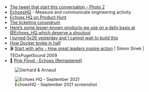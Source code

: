 - [The tweet that start this conversation - Photo 2](https://twitter.com/arnaudporterie/status/1438154680677371909/photo/2)
- [EchoesHQ](https://www.echoeshq.com/) - Measure and communicate engineering activity
- [Echoes HQ on Product Hunt](https://www.producthunt.com/posts/echoes-hq)
- [The ticketing conundrum](https://www.echoeshq.com/post/the-ticketing-conundrum)
- [Here’s some lesser-known products we use on a daily basis at @Echoes_HQ which deserve a shoutout](https://twitter.com/arnaudporterie/status/1448586630391025668)
- [I turned 0x26 yesterday and I cannot wait to build this](https://twitter.com/arnaudporterie/status/1438173179118301192)
- [How Docker broke in half](https://www.infoworld.com/article/3632142/how-docker-broke-in-half.html)
- 🎬 [Start with why - How great leaders inspire action](https://www.youtube.com/watch?v=u4ZoJKF_VuA) | Simon Sinek | TEDxPugetSound 2009
- 🎸 [Pink Floyd - Echoes (Remastered)](https://www.youtube.com/watch?v=KBca3xf-j3o)

<figure class="richtext-figure richtext-figure--full">
  <img src="https://changelog-assets.s3.amazonaws.com/shipit/shipit-24--arnaud-porterie.jpg" alt="Gerhard & Arnaud" loading="lazy">
</figure>

<figure class="richtext-figure richtext-figure--full">
  <img src="https://changelog-assets.s3.amazonaws.com/shipit/shipit-24--echoes-screenshot-2021-09-15.jpg" alt="Echoes HQ - September 2021" loading="lazy">
  <figcaption><span>EchoesHQ - September 2021 screenshot</span></figcaption>
</figure>